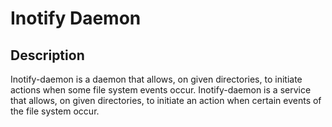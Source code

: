 # Inotify Daemon

## Description
Inotify-daemon is a daemon that allows, on given directories, to
initiate actions when some file system events occur. Inotify-daemon is
a service that allows, on given directories, to initiate an action
when certain events of the file system occur.
